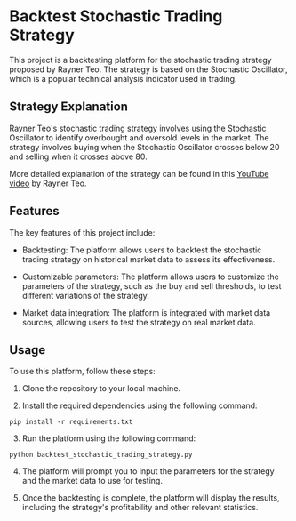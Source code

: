 # Backtest Stochastic Trading Strategy

This project is a backtesting platform for the stochastic trading strategy proposed by Rayner Teo. The strategy is based on the Stochastic Oscillator, which is a popular technical analysis indicator used in trading.

## Strategy Explanation

Rayner Teo's stochastic trading strategy involves using the Stochastic Oscillator to identify overbought and oversold levels in the market. The strategy involves buying when the Stochastic Oscillator crosses below 20 and selling when it crosses above 80.

More detailed explanation of the strategy can be found in this [YouTube video](https://www.youtube.com/watch?v=viLst9ZAC6Y&t=583s&ab_channel=RaynerTeo) by Rayner Teo.

## Features

The key features of this project include:

- Backtesting: The platform allows users to backtest the stochastic trading strategy on historical market data to assess its effectiveness.

- Customizable parameters: The platform allows users to customize the parameters of the strategy, such as the buy and sell thresholds, to test different variations of the strategy.

- Market data integration: The platform is integrated with market data sources, allowing users to test the strategy on real market data.

## Usage

To use this platform, follow these steps:

1. Clone the repository to your local machine.

2. Install the required dependencies using the following command:

```
pip install -r requirements.txt
```

3. Run the platform using the following command:

```
python backtest_stochastic_trading_strategy.py
```

4. The platform will prompt you to input the parameters for the strategy and the market data to use for testing.

5. Once the backtesting is complete, the platform will display the results, including the strategy's profitability and other relevant statistics.
